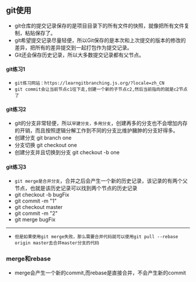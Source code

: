## git使用
* git仓库的提交记录保存的是项目目录下的所有文件的快照，就像把所有文件复制，粘贴保存了。
* git希望提交记录尽量轻便，所以Git保存的是本次和上次提交的版本的修改的差异，把所有的差异提交到一起打包作为提交记录。
* Git还会保存历史记录，所以大多数提交记录都有父节点。

#### git练习1
* `git练习网站：https://learngitbranching.js.org/?locale=zh_CN`
* `git commit会让当前节点c1往下走,创建一个新的子节点c2,然后当前指向的就是c2节点了`

#### git练习2
* git的分支非常轻便，所以`早建分支，多用分支`，创建再多的分支也不会增加内存的开销，而且按照逻辑分解工作到不同的分支比维护臃肿的分支好得多。
* 创建分支 git branch one
* 分支切换 git checkout one
* 创建分支并且切换到分支 git checkout -b one

#### git练习3
* `git merge是合并分支`，合并之后会产生一个新的历史记录，该记录的有两个父节点，也就是该历史记录可以找到两个节点的历史记录
* git checkout -b bugFix
* git commit -m "1"
* git checkout master
* git commit -m "2"
* git merge bugFix
---
* `但是如果使用git merge失败，那么需要合并代码就可以使用git pull --rebase origin master去合并master分支的代码`

### merge和rebase
* merge会产生一个新的commit,而rebase是直接合并，不会产生新的commit








